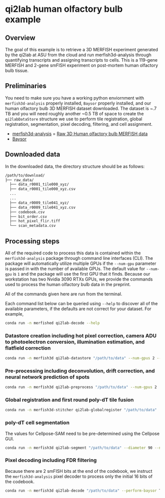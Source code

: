 # qi2lab human olfactory bulb example

## Overview

The goal of this example is to retrieve a 3D MERFISH experiment generated by the qi2lab at ASU from the cloud and run merfish3d-analysis through quantifying transcripts and assigning transcripts to cells. This is a 119-gene MERFISH and 2-gene smFISH experiment on post-mortem human olfactory bulb tissue.

## Preliminaries

You need to make sure you have a working python enviornment with `merfish3d-analysis` properly installed, `Baysor` properly installed, and our human olfactory bulb 3D MERFISH dataset downloaded. The dataset is ~.7 TB and you will need roughly another ~0.5 TB of space to create the `qi2labDataStore` structure we use to perform tile registration, global registration, segmentation, pixel decoding, filtering, and cell assignment.

- [merfish3d-analysis](https://www.github.com/qi2lab/merfish3d-analysis)
= [Raw 3D Human olfactory bulb MERFISH data](https://www.dropbox.com/scl/fo/gwtgsfoa5t65b0wszzamn/ANIjNG6s6RZRHaplw6xCJeQ?rlkey=wzsoq3f0gou4az64yv794r8pi&st=nj1q2fhh&dl=0)
- [Baysor](https://github.com/kharchenkolab/Baysor)

## Downloaded data

In the downloaded data, the directory structure should be as follows:

```bash
/path/to/download/ 
├── raw_data/ 
  ├── data_r0001_tile000_xyz/
  ├── data_r0001_tile000_xyz.csv
  ...
  ...
  ├── data_r0009_tile041_xyz/
  ├── data_r0009_tile041_xyz.csv
  ├── codebook.csv
  ├── bit_order.csv
  ├── hot_pixel_flir.tiff
  └── scan_metadata.csv
```

## Processing steps

All of the required code to process this data is contained within the `merfish3d-analysis` package through command line interfaces (CLI).  The package will automatically utilize multiple GPUs if the `--num-gpu` parameter is passed in with the number of available GPUs. The default value for `--num-gpu` is `1` and the package will use the first GPU that it finds. Because our workstation has two Nvidia 3090 RTXs GPUs, we provide the commands used to process the human olfactory bulb data in the preprint.  

All of the commands given here are run from the terminal.  

Each command list below can be queried using `--help` to discover all of the available parameters, if the defaults are not correct for your dataset. For example,
```bash
conda run -n merfished qi2lab-decode --help
```

### Datastore creation including hot pixel correction, camera ADU to photoelectron conversion, illumination estimation, and flatfield correction

```bash
conda run -n merfish3d qi2lab-datastore "/path/to/data" --num-gpus 2 --hot-pixel-image "hot_pixel_flir.tiff"
```

### Pre-processing including deconvolution, drift correction, and neural network prediction of spots

```bash
conda run -n merfish3d qi2lab-preprocess "/path/to/data" --num-gpus 2
```

### Global registration and first round poly-dT tile fusion

```bash
conda run -n merfish3d-stitcher qi2lab-globalregister "/path/to/data"
``` 

### poly-dT cell segmentation

The values for Cellpose-SAM need to be pre-determined using the Cellpose GUI.

```bash
conda run -n merfish3d qi2lab-segment "/path/to/data" --diameter 90 --normalization-low 0.5 --normalization-high 99.0 --cellprobthreshold 
```

### Pixel decoding including FDR filtering

Because there are 2 smFISH bits at the end of the codebook, we instruct the `merfish3d-analysis` pixel decoder to process only the initial 16 bits of the codebook.

```bash
conda run -n merfish3d qi2lab-decode "/path/to/data" --perform-baysor True --num-gpus 2 --merfish-bits 16
```